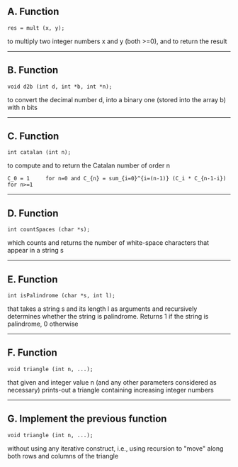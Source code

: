 ## A. Function ##

```res = mult (x, y);```

to multiply two integer numbers x and y (both >=0), and to return the result
__________________

## B. Function ##
```void d2b (int d, int *b, int *n);```

to convert the decimal number d, into a binary one (stored into the
array b) with n bits
__________________

## C. Function ##
```int catalan (int n);```

to compute and to return the Catalan number of order n

`C_0 = 1     for n=0
and
C_{n} = sum_{i=0}^{i=(n-1)} (C_i * C_{n-1-i})     for n>=1`
__________________

## D. Function ##
```int countSpaces (char *s);```

which counts and returns the number of white-space characters that
appear in a string s
__________________

## E. Function ##
```int isPalindrome (char *s, int l);```

that takes a string s and its length l as arguments and recursively
determines whether the string is palindrome. Returns 1 if the string is palindrome, 0 otherwise
__________________

## F. Function ##
```void triangle (int n, ...);```

that given and integer value n (and any other parameters considered as
necessary) prints-out a triangle containing increasing integer
numbers
__________________

## G. Implement the previous function ##
```void triangle (int n, ...);```

without using any iterative construct, i.e., using recursion
to "move" along both rows and columns of the triangle
